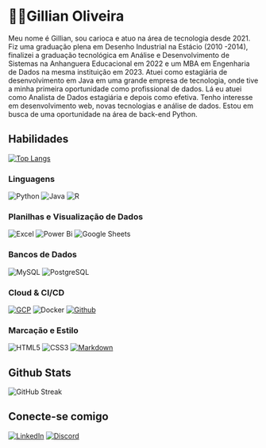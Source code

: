 # 👋🏼Gillian Oliveira
Meu nome é Gillian, sou carioca e atuo na área de tecnologia desde 2021. Fiz uma graduação plena em Desenho Industrial na Estácio (2010 -2014), finalizei a graduação tecnológica em Análise e Desenvolvimento de Sistemas na Anhanguera Educacional em 2022 e um MBA em Engenharia de Dados na mesma instituição em 2023. Atuei como estagiária de desenvolvimento em Java em uma grande empresa de tecnologia, onde tive a minha primeira oportunidade como profissional de dados. Lá eu atuei como Analista de Dados estagiária e depois como efetiva. Tenho interesse em  desenvolvimento web, novas tecnologias e análise de dados. Estou em busca de uma oportunidade na área de back-end Python.



## Habilidades
[![Top Langs](https://github-readme-stats.vercel.app/api/top-langs/?username=gillianoliveira&layout=compact&theme=nightowl)](https://github.com/gillianoliveira)


### Linguagens
![Python](https://img.shields.io/badge/Python-14354C?style=for-the-badge&logo=python&logoColor=white)
![Java](https://img.shields.io/badge/Java-E34F26?&style=for-the-badge&logo=java&logoColor=white)
![R](https://img.shields.io/badge/R-276DC3?style=for-the-badge&logo=r&logoColor=white)

### Planilhas e Visualização de Dados
![Excel](https://img.shields.io/badge/Microsoft_Excel-217346?style=for-the-badge&logo=microsoft-excel&logoColor=white)
![Power Bi](https://img.shields.io/badge/power_bi-F2C811?style=for-the-badge&logo=powerbi&logoColor=black)
![Google Sheets](https://img.shields.io/badge/Google%20Sheets-34A853?style=for-the-badge&logo=google-sheets&logoColor=white)

### Bancos de Dados
![MySQL](https://img.shields.io/badge/MySQL-fff?style=for-the-badge&logo=mysql&logoColor=07405E)
![PostgreSQL](https://img.shields.io/badge/PostgreSQL-fff?style=for-the-badge&logo=postgresql&logoColor=07405E)

### Cloud & CI/CD
[![GCP](https://img.shields.io/badge/Google_Cloud_Platform-e5e5e0?style=for-the-badge&logo=googlecloud)](https://partner.cloudskillsboost.google/public_profiles/62513d75-6599-45fb-97ff-f3ee2b43c17d)
![Docker](https://img.shields.io/badge/Docker-0095D5?style=for-the-badge&logo=docker&logoColor=white)
[![Github](https://img.shields.io/badge/GitHub-red?style=for-the-badge&logo=github)](https://github.com/gillianoliveira) 

### Marcação e Estilo
![HTML5](https://img.shields.io/badge/HTML5-E34F26?style=for-the-badge&logo=html5&logoColor=white)
![CSS3](https://img.shields.io/badge/CSS3-1572B6?style=for-the-badge&logo=css3&logoColor=white)
[![Markdown](https://img.shields.io/badge/Markdown-000?style=for-the-badge&logo=markdown&logoColor=fff)](https://www.linkedin.com/in/gillianoliveira/)

## Github Stats
![GitHub Streak](https://streak-stats.demolab.com/?user=gillianoliveira&theme=blue-green&background=16161f&border=0ab3d1&dates=e5e5e0&currStreakNum=D1640A&currStreakLabel=D1640A)


## Conecte-se comigo
[![LinkedIn](https://img.shields.io/badge/LinkedIn-0077B5?style=for-the-badge&logo=linkedin&logoColor=fff)](https://www.linkedin.com/in/gillianoliveira/)
[![Discord](https://img.shields.io/badge/Discord-7289DA?style=for-the-badge&logo=discord&logoColor=fff)](https://discordapp.com/users/gillianoliveira)






